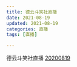 ```yaml
---
title: 德云斗笑社直播
date: 2021-08-19
updated: 2021-08-19
categories: 直播
tags: [直播]

---
```


德云斗笑社直播  [20200819 ](https://weibo.com/7540003520/KudBn3pjW) 


